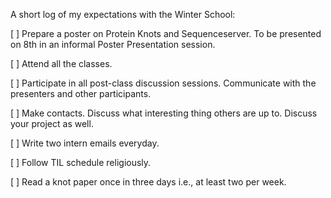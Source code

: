 A short log of my expectations with the Winter School:

[ ] Prepare a poster on Protein Knots and Sequenceserver. To be presented on 8th
in an informal Poster Presentation session.

[ ] Attend all the classes.

[ ] Participate in all post-class discussion sessions. Communicate with the
presenters and other participants.

[ ] Make contacts. Discuss what interesting thing others are up to. Discuss your
project as well.

[ ] Write two intern emails everyday.

[ ] Follow TIL schedule religiously.

[ ] Read a knot paper once in three days i.e., at least two per week.
